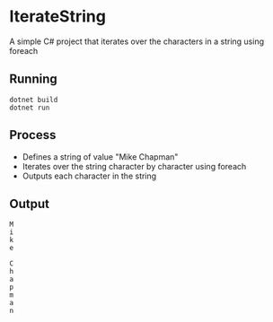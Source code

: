# IterateString
A simple C# project that iterates over the characters in a string using foreach
## Running
```
dotnet build
dotnet run
```
## Process
* Defines a string of value "Mike Chapman"
* Iterates over the string character by character using foreach
* Outputs each character in the string

## Output
```
M
i
k
e
 
C
h
a
p
m
a
n
```
